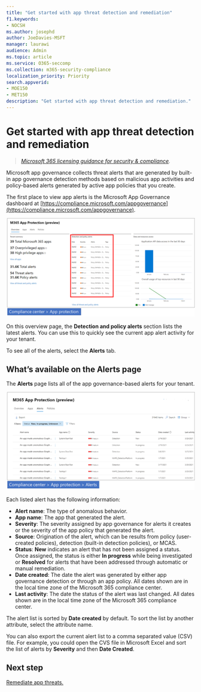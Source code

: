 ```yaml
---
title: "Get started with app threat detection and remediation"
f1.keywords:
- NOCSH
ms.author: josephd
author: JoeDavies-MSFT
manager: laurawi
audience: Admin
ms.topic: article
ms.service: O365-seccomp
ms.collection: m365-security-compliance
localization_priority: Priority
search.appverid: 
- MOE150
- MET150
description: "Get started with app threat detection and remediation."
---
```


# Get started with app threat detection and remediation

>*[Microsoft 365 licensing guidance for security & compliance](https://aka.ms/ComplianceSD).*

Microsoft app governance collects threat alerts that are generated by built-in app governance detection methods based on malicious app activities and policy-based alerts generated by active app policies that you create.

The first place to view app alerts is the Microsoft App Governance dashboard at [https://compliance.microsoft.com/appgovernance](https://compliance.microsoft.com/appgovernance).

![The App Governance overview page in the Microsoft 365 Compliance Center with the Detection and policy alerts section highlighted](..\media\manage-app-protection-governance\mapg-cc-overview-alerts.png)

On this overview page, the **Detection and policy alerts** section lists the latest alerts. You can use this to quickly see the current app alert activity for your tenant.

To see all of the alerts, select the **Alerts** tab.

## What’s available on the Alerts page

The **Alerts** page lists all of the app governance-based alerts for your tenant.

![The App Governance alerts summary page in the Microsoft 365 Compliance Center](..\media\manage-app-protection-governance\mapg-cc-alerts.png)

Each listed alert has the following information:

- **Alert name**: The type of anomalous behavior.
- **App name**: The app that generated the alert.
- **Severity**: The severity assigned by app governance for alerts it creates or the severity of the app policy that generated the alert.
- **Source**: Origination of the alert, which can be results from policy (user-created policies), detection (built-in detection policies), or MCAS.
- **Status**: **New** indicates an alert that has not been assigned a status. Once assigned, the status is either **In progress** while being investigated or **Resolved** for alerts that have been addressed through automatic or manual remediation.
- **Date created**: The date the alert was generated by either app governance detection or through an app policy. All dates shown are in the local time zone of the Microsoft 365 compliance center.
- **Last activity**: The date the status of the alert was last changed. All dates shown are in the local time zone of the Microsoft 365 compliance center.

The alert list is sorted by **Date created** by default. To sort the list by another attribute, select the attribute name.

You can also export the current alert list to a comma separated value (CSV) file. For example, you could open the CVS file in Microsoft Excel and sort the list of alerts by **Severity** and then **Date Created**.

## Next step

[Remediate app threats.](app-governance-detect-remediate-detect-threats.md)
